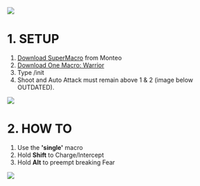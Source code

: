 
![](http://i.imgur.com/z7ZczPu.png)
---



# **1. SETUP**
1. [Download SuperMacro](https://github.com/Monteo/SuperMacro) from Monteo
1. [Download One Macro: Warrior](https://github.com/smdepotter/one_macro_warrior/archive/master.zip)
2. Type /init
3. Shoot and Auto Attack must remain above 1 & 2 (image below OUTDATED). 

![](https://i.imgur.com/E2qoJIK.png)

# **2. HOW TO**
1. Use the **'single'** macro
2. Hold **Shift** to Charge/Intercept
3. Hold **Alt** to preempt breaking Fear

![](https://i.imgur.com/SEoBroQ.jpg)

